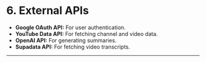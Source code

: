 # **6. External APIs**

*   **Google OAuth API:** For user authentication.
*   **YouTube Data API:** For fetching channel and video data.
*   **OpenAI API:** For generating summaries.
*   **Supadata API:** For fetching video transcripts.

---
